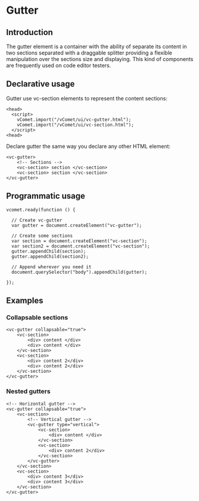 # Gutter

## Introduction

The gutter element is a container with the ability of separate its content in two sections separated with a draggable splitter providing a flexible manipulation over the sections size and displaying. This kind of components are frequently used on code editor testers.

## Declarative usage 

Gutter use vc-section elements to represent the content sections:

``` [html]
<head>
  <script>
    vComet.import("/vComet/ui/vc-gutter.html");
    vComet.import("/vComet/ui/vc-section.html");
  </script>
<head>
```

Declare gutter the same way you declare any other HTML element:

``` [html]
<vc-gutter>
    <!-- Sections -->
    <vc-section> section </vc-section>
    <vc-section> section </vc-section>
</vc-gutter>
```

## Programmatic usage

``` [javascript]
vcomet.ready(function () {

  // Create vc-gutter
  var gutter = document.createElement("vc-gutter");

  // Create some sections
  var section = document.createElement("vc-section");
  var section2 = document.createElement("vc-section");
  gutter.appendChild(section);  
  gutter.appendChild(section2);  

  // Append wherever you need it
  document.querySelector("body").appendChild(gutter);

});
```

## Examples
### Collapsable sections

``` [html]
<vc-gutter collapsable="true">
    <vc-section>
        <div> content </div>
        <div> content </div>
    </vc-section>
    <vc-section>
        <div> content 2</div>
        <div> content 2</div>
    </vc-section>
</vc-gutter>
```

### Nested gutters

``` [html]
<!-- Horizontal gutter -->
<vc-gutter collapsable="true">
    <vc-section>
        <!-- Vertical gutter -->
        <vc-gutter type="vertical">
            <vc-section>
                <div> content </div>
            </vc-section>
            <vc-section>
                <div> content 2</div>
            </vc-section>
        </vc-gutter>
    </vc-section>
    <vc-section>
        <div> content 3</div>
        <div> content 3</div>
    </vc-section>
</vc-gutter>
```